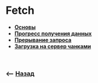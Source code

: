 # Fetch

* **<a href="./pages/basics/readme.md">Основы</a>**
* **<a href="./pages/readable-stream/readme.md">Прогресс получения данных</a>**
* **<a href="./pages/basics/readme.md">Прерывание запроса</a>**
* **<a href="./pages/basics/readme.md">Загрузка на сервер чанками</a>**

<br>

### ⟵ **<a href="../../readme.md">Назад</a>**